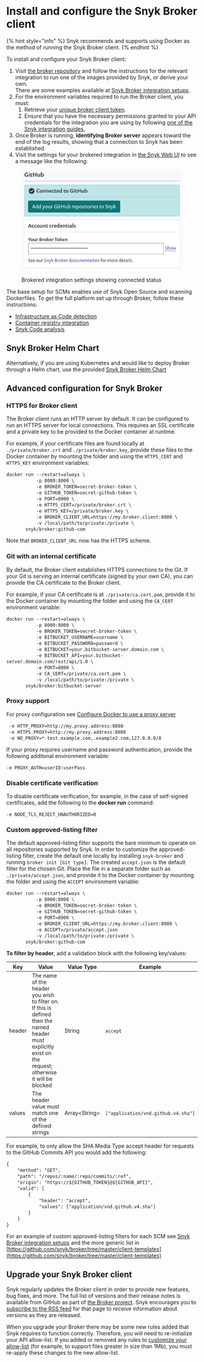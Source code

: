 # Install and configure the Snyk Broker client

{% hint style="info" %}
Snyk recommends and supports using Docker as the method of running the Snyk Broker client.
{% endhint %}

To install and configure your Snyk Broker client:

1. Visit [the broker repository](https://github.com/snyk/broker) and follow the instructions for the relevant integration to run one of the images provided by Snyk, or derive your own.\
   There are some examples available at [Snyk Broker integration setups](../snyk-broker-set-up-examples/).
2. For the environment variables required to run the Broker client, you must:
   1. Retrieve your [unique broker client token](prepare-snyk-broker-for-deployment.md).
   2. Ensure that you have the necessary permissions granted to your API credentials for the integration you are using by following [one of the Snyk integration guides.](https://docs.snyk.io/integrations)
3. Once Broker is running, **identifying Broker server** appears toward the end of the log results, showing that a connection to Snyk has been established
4. Visit the settings for your brokered integration in [the Snyk Web UI](https://app.snyk.io) to see a message like the following:

<figure><img src="../../../.gitbook/assets/image (60) (1).png" alt="Brokered integration settings showing connected status"><figcaption><p>Brokered integration settings showing connected status</p></figcaption></figure>

The base setup for SCMs enables use of Snyk Open Source and scanning Dockerfiles. To get the full platform set up through Broker, follow these instructions:

* [Infrastructure as Code detection](../snyk-broker-infrastructure-as-code-detection/)
* [Container registry integration](../snyk-broker-container-registry-agent/)
* [Snyk Code analysis](../snyk-broker-code-agent/)

## Snyk Broker Helm Chart

Alternatively, if you are using Kubernetes and would like to deploy Broker through a Helm chart, use the provided [Snyk Broker Helm Chart](https://github.com/snyk/snyk-broker-helm)

## Advanced configuration for Snyk Broker

### **HTTPS for Broker client**

The Broker client runs an HTTP server by default. It can be configured to run an HTTPS server for local connections. This requires an SSL certificate and a private key to be provided to the Docker container at runtime.

For example, if your certificate files are found locally at `./private/broker.crt` and `./private/broker.key`, provide these files to the Docker container by mounting the folder and using the `HTTPS_CERT` and `HTTPS_KEY` environment variables:

```
docker run --restart=always \
           -p 8000:8000 \
           -e BROKER_TOKEN=secret-broker-token \
           -e GITHUB_TOKEN=secret-github-token \
           -e PORT=8000 \
           -e HTTPS_CERT=/private/broker.crt \
           -e HTTPS_KEY=/private/broker.key \
           -e BROKER_CLIENT_URL=https://my.broker.client:8000 \
           -v /local/path/to/private:/private \
       snyk/broker:github-com
```

Note that `BROKER_CLIENT_URL` now has the HTTPS scheme.

### **Git with an internal certificate**

By default, the Broker client establishes HTTPS connections to the Git. If your Git is serving an internal certificate (signed by your own CA), you can provide the CA certificate to the Broker client.

For example, if your CA certificate is at `./private/ca.cert.pem`, provide it to the Docker container by mounting the folder and using the `CA_CERT` environment variable:

```
docker run --restart=always \
           -p 8000:8000 \
           -e BROKER_TOKEN=secret-broker-token \
           -e BITBUCKET_USERNAME=username \
           -e BITBUCKET_PASSWORD=password \
           -e BITBUCKET=your.bitbucket-server.domain.com \
           -e BITBUCKET_API=your.bitbucket-server.domain.com/rest/api/1.0 \
           -e PORT=8000 \
           -e CA_CERT=/private/ca.cert.pem \
           -v /local/path/to/private:/private \
       snyk/broker:bitbucket-server
```

### Proxy support

For proxy configuration see [Configure Docker to use a proxy server](https://docs.docker.com/network/proxy/)

```
 -e HTTP_PROXY=http://my.proxy.address:8080
 -e HTTPS_PROXY=http://my.proxy.address:8080
 -e NO_PROXY=*.test.example.com,.example2.com,127.0.0.0/8
```

If your proxy requires username and password authentication, provide the following additonal environment variable:

```
-e PROXY_AUTH=userID:userPass
```

### Disable certificate verification

To disable certificate verification, for example, in the case of self-signed certificates, add the following to the **docker run** command:

```
-e NODE_TLS_REJECT_UNAUTHORIZED=0
```

### Custom approved-listing filter

The default approved-listing filter supports the bare minimum to operate on all repositories supported by Snyk. In order to customize the approved-listing filter, create the default one locally by installing `snyk-broker` and running `broker init [Git type]`. The created `accept.json` is the default filter for the chosen Git. Place the file in a separate folder such as `./private/accept.json`, and provide it to the Docker container by mounting the folder and using the `ACCEPT` environment variable:

```
docker run --restart=always \
           -p 8000:8000 \
           -e BROKER_TOKEN=secret-broker-token \
           -e GITHUB_TOKEN=secret-github-token \
           -e PORT=8000 \
           -e BROKER_CLIENT_URL=https://my.broker.client:8000 \
           -e ACCEPT=/private/accept.json
           -v /local/path/to/private:/private \
       snyk/broker:github-com
```

**To filter by header**, add a validation block with the following key/values:

| Key    | Value                                                                                                                                                     | Value Type     | Example                             |
| ------ | --------------------------------------------------------------------------------------------------------------------------------------------------------- | -------------- | ----------------------------------- |
| header | The name of the header you wish to filter on. If this is defined then the named header must explicitly exist on the request; otherwise it will be blocked | String         | `accept`                            |
| values | The header value must match one of the defined strings                                                                                                    | Array\<String> | `["application/vnd.github.v4.sha"]` |

For example, to only allow the SHA Media Type accept header for requests to the GitHub Commits API you would add the following:

```
{
    "method": "GET",
    "path": "/repos/:name/:repo/commits/:ref",
    "origin": "https://${GITHUB_TOKEN}@${GITHUB_API}",
    "valid": [
        {
            "header": "accept",
            "values": ["application/vnd.github.v4.sha"]
        }
    ]
}
```

For an example of custom approved-listing filters for each SCM see [Snyk Broker integration setups](../snyk-broker-set-up-examples/) and the more generic list in [https://github.com/snyk/broker/tree/master/client-templates](https://github.com/snyk/broker/tree/master/client-templates)

## Upgrade your Snyk Broker client

Snyk regularly updates the Broker client in order to provide new features, bug fixes, and more. The full list of versions and their release notes is available from GitHub as part of [the Broker project](https://github.com/snyk/broker/releases). Snyk encourages you to [subscribe to the RSS feed](https://github.com/snyk/broker/releases.atom) for that page to receive information about versions as they are released.

When you upgrade your Broker there may be some new rules added that Snyk requires to function correctly. Therefore, you will need to re-initialize your API allow-list. If you added or removed any rules to [customize your allow-list](https://github.com/snyk/broker#custom-approved-listing-filter) (for example, to support files greater in size than 1Mb), you must  re-apply these changes to the new allow-list.
